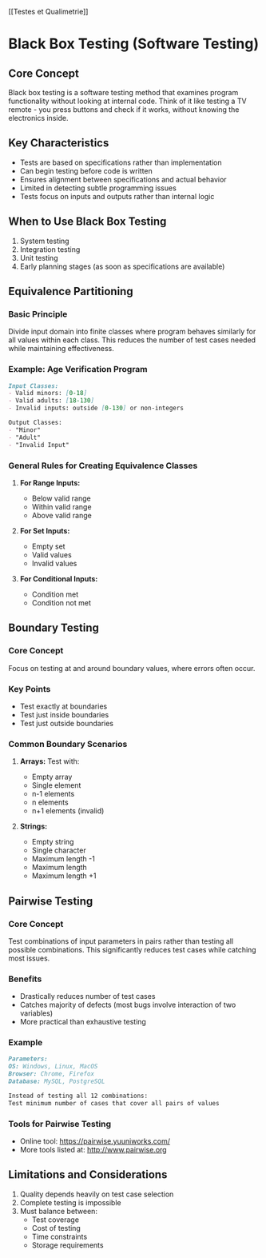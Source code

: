 [[Testes et Qualimetrie]]
# Black Box Testing (Software Testing)

## Core Concept
Black box testing is a software testing method that examines program functionality without looking at internal code. Think of it like testing a TV remote - you press buttons and check if it works, without knowing the electronics inside.

## Key Characteristics
- Tests are based on specifications rather than implementation
- Can begin testing before code is written
- Ensures alignment between specifications and actual behavior
- Limited in detecting subtle programming issues
- Tests focus on inputs and outputs rather than internal logic

## When to Use Black Box Testing
1. System testing
2. Integration testing
3. Unit testing
4. Early planning stages (as soon as specifications are available)

## Equivalence Partitioning

### Basic Principle
Divide input domain into finite classes where program behaves similarly for all values within each class. This reduces the number of test cases needed while maintaining effectiveness.

### Example: Age Verification Program
```markdown
Input Classes:
- Valid minors: [0-18]
- Valid adults: [18-130]
- Invalid inputs: outside [0-130] or non-integers

Output Classes:
- "Minor"
- "Adult"
- "Invalid Input"
```

### General Rules for Creating Equivalence Classes
1. **For Range Inputs:**
   - Below valid range
   - Within valid range
   - Above valid range

2. **For Set Inputs:**
   - Empty set
   - Valid values
   - Invalid values

3. **For Conditional Inputs:**
   - Condition met
   - Condition not met

## Boundary Testing

### Core Concept
Focus on testing at and around boundary values, where errors often occur.

### Key Points
- Test exactly at boundaries
- Test just inside boundaries
- Test just outside boundaries

### Common Boundary Scenarios
1. **Arrays:** Test with:
   - Empty array
   - Single element
   - n-1 elements
   - n elements
   - n+1 elements (invalid)

2. **Strings:**
   - Empty string
   - Single character
   - Maximum length -1
   - Maximum length
   - Maximum length +1

## Pairwise Testing

### Core Concept
Test combinations of input parameters in pairs rather than testing all possible combinations. This significantly reduces test cases while catching most issues.

### Benefits
- Drastically reduces number of test cases
- Catches majority of defects (most bugs involve interaction of two variables)
- More practical than exhaustive testing

### Example
```markdown
Parameters:
OS: Windows, Linux, MacOS
Browser: Chrome, Firefox
Database: MySQL, PostgreSQL

Instead of testing all 12 combinations:
Test minimum number of cases that cover all pairs of values
```

### Tools for Pairwise Testing
- Online tool: https://pairwise.yuuniworks.com/
- More tools listed at: http://www.pairwise.org

## Limitations and Considerations
1. Quality depends heavily on test case selection
2. Complete testing is impossible
3. Must balance between:
   - Test coverage
   - Cost of testing
   - Time constraints
   - Storage requirements
